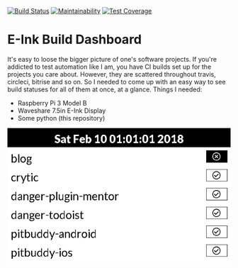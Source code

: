 [![Build Status](https://travis-ci.com/hanneskaeufler/e-ink-build-dashboard.svg?branch=master)](https://travis-ci.com/hanneskaeufler/e-ink-build-dashboard) [![Maintainability](https://api.codeclimate.com/v1/badges/ce497ea25f7be8e27c22/maintainability)](https://codeclimate.com/github/hanneskaeufler/e-ink-build-dashboard/maintainability) [![Test Coverage](https://api.codeclimate.com/v1/badges/ce497ea25f7be8e27c22/test_coverage)](https://codeclimate.com/github/hanneskaeufler/e-ink-build-dashboard/test_coverage)

# E-Ink Build Dashboard

It's easy to loose the bigger picture of one's software projects. If you're addicted to test automation like I am,
you have CI builds set up for the projects you care about. However, they are scattered throughout travis, circleci,
bitrise and so on. So I needed to come up with an easy way to see build statuses for all of them at once, at a glance.
Things I needed:

* Raspberry Pi 3 Model B
* Waveshare 7.5in E-Ink Display
* Some python (this repository)

![Screenshot](expected.png)

